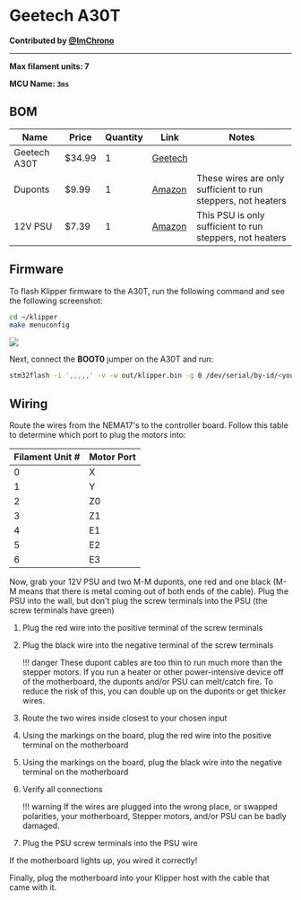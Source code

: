 # Geetech A30T

**Contributed by [@ImChrono](https://github.com/ImChrono)**

---

**Max filament units: 7**

**MCU Name: `3ms`**

## BOM

| Name | Price | Quantity | Link | Notes |
| - | - | - | - | - |
| Geetech A30T | $34.99 | 1 | [Geetech](https://www.geeetech.com/a30t-printer-gtm32103v1-control-board-p-1190.html) | |
Duponts | $9.99 | 1 | [Amazon](https://a.co/d/6QwGxhH) | These wires are only sufficient to run steppers, not heaters |
| 12V PSU | $7.39 | 1 | [Amazon](https://a.co/d/gLC1eli) | This PSU is only sufficient to run steppers, not heaters |

## Firmware

To flash Klipper firmware to the A30T, run the following command and see the following screenshot:

```sh
cd ~/klipper
make menuconfig
```

![](a30tfirmware.jpeg)

Next, connect the **BOOT0** jumper on the A30T and run:

```sh
stm32flash -i ',,,,,' -v -w out/klipper.bin -g 0 /dev/serial/by-id/<your-mcu-id-here>
```

## Wiring

Route the wires from the NEMA17's to the controller board. Follow this table to determine which port to plug the motors into:

| Filament Unit # | Motor Port |
| - | - |
| 0 | X |
| 1 | Y |
| 2 | Z0 |
| 3 | Z1 |
| 4 | E1 |
| 5 | E2 |
| 6 | E3 |

Now, grab your 12V PSU and two M-M duponts, one red and one black (M-M means that there is metal coming out of both ends of the cable). Plug the PSU into the wall, but don't plug the screw terminals into the PSU (the screw terminals have green)

1. Plug the red wire into the positive terminal of the screw terminals
2. Plug the black wire into the negative terminal of the screw terminals

    !!! danger
        These dupont cables are too thin to run much more than the stepper motors. If you run a heater or other power-intensive device off of the motherboard, the duponts and/or PSU can melt/catch fire. To reduce the risk of this, you can double up on the duponts or get thicker wires.

4. Route the two wires inside closest to your chosen input
5. Using the markings on the board, plug the red wire into the positive terminal on the motherboard
6. Using the markings on the board, plug the black wire into the negative terminal on the motherboard
7. Verify all connections

    !!! warning
        If the wires are plugged into the wrong place, or swapped polarities, your motherboard, Stepper motors, and/or PSU can be badly damaged.

8. Plug the PSU screw terminals into the PSU wire

If the motherboard lights up, you wired it correctly!

Finally, plug the motherboard into your Klipper host with the cable that came with it.